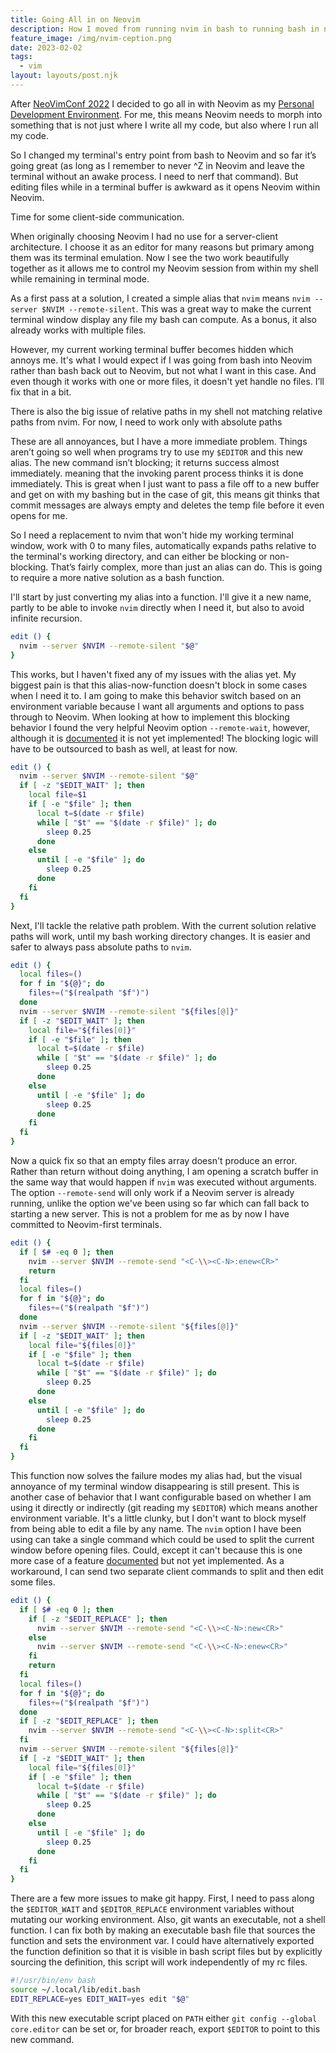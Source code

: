 ```yaml
---
title: Going All in on Neovim
description: How I moved from running nvim in bash to running bash in nvim
feature_image: /img/nvim-ception.png
date: 2023-02-02
tags:
  - vim
layout: layouts/post.njk
---
```

After [NeoVimConf 2022](neovimconf-2022) I decided to go all in with Neovim as my [Personal Development Environment](https://www.youtube.com/watch?v=QMVIJhC9Veg). For me, this means Neovim needs to morph into something that is not just where I write all my code, but also where I run all my code.

So I changed my terminal's entry point from bash to Neovim and so far it’s going great (as long as I remember to never ^Z in Neovim and leave the terminal without an awake process. I need to nerf that command). But editing files while in a terminal buffer is awkward as it opens Neovim within Neovim.

Time for some client-side communication. 

When originally choosing Neovim I had no use for a server-client architecture. I choose it as an editor for many reasons but primary among them was its terminal emulation. Now I see the two work beautifully together as it allows me to control my Neovim session from within my shell while remaining in terminal mode.

As a first pass at a solution, I created a simple alias that `nvim` means `nvim --server $NVIM --remote-silent`. This was a great way to make the current terminal window display any file my bash can compute. As a bonus, it also already works with multiple files.

However, my current working terminal buffer becomes hidden which annoys me. It's what I would expect if I was going from bash into Neovim rather than bash back out to Neovim, but not what I want in this case. And even though it works with one or more files, it doesn't yet handle no files. I’ll fix that in a bit. 

There is also the big issue of relative paths in my shell not matching relative paths from nvim. For now, I need to work only with absolute paths

These are all annoyances, but I have a more immediate problem. Things aren’t going so well when programs try to use my `$EDITOR` and this new alias. The new command isn’t blocking; it returns success almost immediately. meaning that the invoking parent process thinks it is done immediately. This is great when I just want to pass a file off to a new buffer and get on with my bashing but in the case of git, this means git thinks that commit messages are always empty and deletes the temp file before it even opens for me. 

So I need a replacement to nvim that won't hide my working terminal window, work with 0 to many files, automatically expands paths relative to the terminal's working directory, and can either be blocking or non-blocking. That’s fairly complex, more than just an alias can do. This is going to require a more native solution as a bash function.

I'll start by just converting my alias into a function. I'll give it a new name, partly to be able to invoke `nvim` directly when I need it, but also to avoid infinite recursion.
```bash
edit () {
  nvim --server $NVIM --remote-silent "$@"
}
```

This works, but I haven't fixed any of my issues with the alias yet. My biggest pain is that this alias-now-function doesn't block in some cases when I need it to. I am going to make this behavior switch based on an environment variable because I want all arguments and options to pass through to Neovim. When looking at how to implement this blocking behavior I found the very helpful Neovim option `--remote-wait`, however, although it is [documented](https://neovim.io/doc/user/remote.html) it is not yet implemented! The blocking logic will have to be outsourced to bash as well, at least for now.
```bash
edit () {
  nvim --server $NVIM --remote-silent "$@"
  if [ -z "$EDIT_WAIT" ]; then
    local file=$1
    if [ -e "$file" ]; then
      local t=$(date -r $file)
      while [ "$t" == "$(date -r $file)" ]; do
        sleep 0.25
      done
    else
      until [ -e "$file" ]; do
        sleep 0.25
      done
    fi
  fi
}
```

Next, I'll tackle the relative path problem. With the current solution relative paths will work, until my bash working directory changes. It is easier and safer to always pass absolute paths to `nvim`.
```bash
edit () {
  local files=()
  for f in "${@}"; do
    files+=("$(realpath "$f")")
  done
  nvim --server $NVIM --remote-silent "${files[@]}"
  if [ -z "$EDIT_WAIT" ]; then
    local file="${files[0]}"
    if [ -e "$file" ]; then
      local t=$(date -r $file)
      while [ "$t" == "$(date -r $file)" ]; do
        sleep 0.25
      done
    else
      until [ -e "$file" ]; do
        sleep 0.25
      done
    fi
  fi
}
```

Now a quick fix so that an empty files array doesn't produce an error. Rather than return without doing anything, I am opening a scratch buffer in the same way that would happen if `nvim` was executed without arguments. The option `--remote-send` will only work if a Neovim server is already running, unlike the option we've been using so far which can fall back to starting a new server. This is not a problem for me as by now I have committed to Neovim-first terminals.
```bash
edit () {
  if [ $# -eq 0 ]; then
    nvim --server $NVIM --remote-send "<C-\\><C-N>:enew<CR>"
    return
  fi
  local files=()
  for f in "${@}"; do
    files+=("$(realpath "$f")")
  done
  nvim --server $NVIM --remote-silent "${files[@]}"
  if [ -z "$EDIT_WAIT" ]; then
    local file="${files[0]}"
    if [ -e "$file" ]; then
      local t=$(date -r $file)
      while [ "$t" == "$(date -r $file)" ]; do
        sleep 0.25
      done
    else
      until [ -e "$file" ]; do
        sleep 0.25
      done
    fi
  fi
}
```

This function now solves the failure modes my alias had, but the visual annoyance of my terminal window disappearing is still present. This is another case of behavior that I want configurable based on whether I am using it directly or indirectly (git reading my `$EDITOR`) which means another environment variable. It's a little clunky, but I don't want to block myself from being able to edit a file by any name. The `nvim` option I have been using can take a single command which could be used to split the current window before opening files. Could, except it can't because this is one more case of a feature [documented](https://neovim.io/doc/user/remote.html#clientserver) but not yet implemented. As a workaround, I can send two separate client commands to split and then edit some files.
```bash
edit () {
  if [ $# -eq 0 ]; then
    if [ -z "$EDIT_REPLACE" ]; then
      nvim --server $NVIM --remote-send "<C-\\><C-N>:new<CR>"
    else
      nvim --server $NVIM --remote-send "<C-\\><C-N>:enew<CR>"
    fi
    return
  fi
  local files=()
  for f in "${@}"; do
    files+=("$(realpath "$f")")
  done
  if [ -z "$EDIT_REPLACE" ]; then
    nvim --server $NVIM --remote-send "<C-\\><C-N>:split<CR>"
  fi
  nvim --server $NVIM --remote-silent "${files[@]}"
  if [ -z "$EDIT_WAIT" ]; then
    local file="${files[0]}"
    if [ -e "$file" ]; then
      local t=$(date -r $file)
      while [ "$t" == "$(date -r $file)" ]; do
        sleep 0.25
      done
    else
      until [ -e "$file" ]; do
        sleep 0.25
      done
    fi
  fi
}
```

There are a few more issues to make git happy. First, I need to pass along the `$EDITOR_WAIT` and `$EDITOR_REPLACE` environment variables without mutating our working environment. Also, git wants an executable, not a shell function. I can fix both by making an executable bash file that sources the function and sets the environment var. I could have alternatively exported the function definition so that it is visible in bash script files but by explicitly sourcing the definition, this script will work independently of my rc files.
```bash
#!/usr/bin/env bash
source ~/.local/lib/edit.bash
EDIT_REPLACE=yes EDIT_WAIT=yes edit "$@"
```

With this new executable script placed on `PATH` either `git config --global core.editor` can be set or, for broader reach, export `$EDITOR` to point to this new command.
